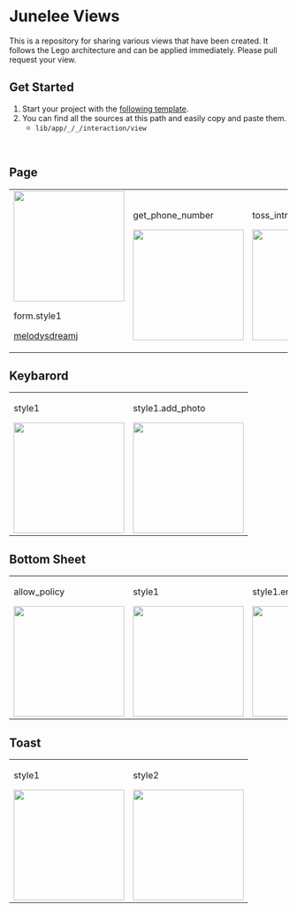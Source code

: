 # Junelee Views 
This is a repository for sharing various views that have been created. It follows the Lego architecture and can be applied immediately.
Please pull request your view.

## Get Started
1. Start your project with the [following template](https://github.com/melodysdreamj/junelee.pattern.lego-flutter).
2. You can find all the sources at this path and easily copy and paste them.
   - `lib/app/_/_/interaction/view`

<br/>

## Page
<table>
  <tr>
    <td>
      <img src="https://github.com/melodysdreamj/junelee.views.lego-flutter/assets/21379657/2a46cdfc-2276-4bc0-b223-9d3fd65fa867" width="200">
       <p>form.style1</p>
      <p><a href="https://github.com/melodysdreamj">melodysdreamj</a></p>
    </td>
    <td>
      <p>get_phone_number</p>
      <a href="링크_주소">
        <img src="https://github.com/melodysdreamj/junelee.views.lego-flutter/assets/21379657/a722f9c3-f303-4078-9004-a7f8a6356934" width="200">
      </a>
    </td>
    <td>
      <p>toss_intro</p>
      <a href="링크_주소">
        <img src="https://github.com/melodysdreamj/junelee.views.lego-flutter/assets/21379657/4d8b0936-99bd-48e2-a883-8f69dfc15821" width="200">
      </a>
    </td>
  </tr>
</table>

## Keybarord
<table>
  <tr>
    <td>
      <p>style1</p>
      <img src="https://github.com/melodysdreamj/junelee.views.lego-flutter/assets/21379657/b242daba-cf64-4b87-877c-32a1d3525748" width="200">
    </td>
    <td>
      <p>style1.add_photo</p>
      <img src="https://github.com/melodysdreamj/junelee.views.lego-flutter/assets/21379657/b2983428-eb5a-4766-937a-ff22db4d94a7" width="200">
    </td>
  </tr>
</table>

## Bottom Sheet
<table>
  <tr>
    <td>
      <p>allow_policy</p>
      <img src="https://github.com/melodysdreamj/junelee.views.lego-flutter/assets/21379657/5117df01-9c59-4cd7-8e41-59af1ba21e88" width="200">
    </td>
    <td>
      <p>style1</p>
      <img src="https://github.com/melodysdreamj/junelee.views.lego-flutter/assets/21379657/b968a5f2-d238-44df-b341-4135bcbe2940" width="200">
    </td>
      <td>
      <p>style1.error</p>
      <img src="https://github.com/melodysdreamj/junelee.flutter.pattern/assets/21379657/e6c7d402-ac56-4e52-b76d-6ec2be4174a9" width="200">
    </td>
  </tr>
</table>


## Toast

<table>
  <tr>
    <td>
      <p>style1</p>
      <img src="https://github.com/melodysdreamj/junelee.views.lego-flutter/assets/21379657/04eee0b0-9527-4479-b9f3-7d3a7c28dd76" width="200">
    </td>
    <td>
      <p>style2</p>
      <img src="https://github.com/melodysdreamj/junelee.views.lego-flutter/assets/21379657/9ac9f631-2ffe-409a-9741-aeaaa9153f16" width="200">
    </td>
  </tr>
</table>
